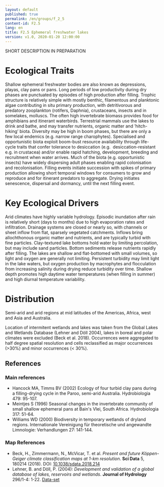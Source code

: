 ```yaml
---
layout: default
published: true
permalink: /en/groups/f_2_5
content-id: F2.5
lang: en
title: F2.5 Ephemeral freshwater lakes
version: v1.0, 2020-01-20 12:00:00
---
```


SHORT DESCRIPTION IN PREPARATION

# Ecological Traits
 
Shallow ephemeral freshwater bodies are also known as depressions, playas, clay pans or pans. Long periods of low productivity during dry phases are punctuated by episodes of high production after filling. Trophic structure is relatively simple with mostly benthic, filamentous and planktonic algae contributing in situ primary production, with detritivorous and predatory zooplankton (rotifers, Daphnia), crustaceans, insects and in somelakes, molluscs. The often high invertebrate biomass provides food for amphibians and itinerant waterbirds. Terrestrial mammals use the lakes to drink and bathe, and may transfer nutrients, organic matter and ’hitch-hiking’ biota. Diversity may be high in boom phases, but there are only a few local endemics (e.g. narrow range charophytes). Specialised and opportunistic biota exploit boom-bust resource availability through life-cycle traits that confer tolerance to desiccation (e.g.  desiccation-resistant e.g. in crustacea) and/or enable rapid hatching, development, breeding and recruitment when water arrives. Much of the biota (e.g. opportunistic insects) have widely dispersing adult phases enabling rapid colonisation and recolonisation. Filling events initiate succession with spikes of primary production allowing short temporal windows for consumers to grow and reproduce and for itinerant predators to aggregate. Drying initiates senescence, dispersal and dormancy, until the next filling event.
 
# Key Ecological Drivers
 
Arid climates have highly variable hydrology. Episodic inundation after rain is relatively short (days to months) due to high evaporation rates and infiltration. Drainage systems are closed or nearly so, with channels or sheet inflow from flat, sparsely vegetated catchments. Inflows bring allochthonous organic matter and nutrients, and are typically turbid with fine particles. Clay-textured lake bottoms hold water by limiting percolation, but may include sand particles. Bottom sediments release nutrients rapidly after filling. The lakes are shallow and flat-bottomed with small volumes, so light and oxygen are generally not limiting. Persistent turbidity may limit light in the lake waters, but oxygen production by macrophytes and flocculation from increasing salinity during drying reduce turbidity over time. Shallow depth promotes high daytime water temperatures (when filling in summer) and high diurnal temperature variability.
 
# Distribution
 
Semi-arid and arid regions at mid latitudes of the Americas, Africa, west and Asia and Australia.

Location of intermitent wetlands and lakes was taken from the Global Lakes and Wetlands Database (Lehner and Döll 2004), lakes in boreal and polar climates were excluded (Beck et al. 2018). Occurrences were aggregated to half degree spatial resolution and cells reclassified as major occurrences (>30%) and minor occurrences (< 30%).

## References

### Main references
* Hancock MA, Timms BV (2002) Ecology of four turbid clay pans during a filling-drying cycle in the Paroo, semi-arid Australia. Hydrobiologia 479: 95-107.
* Meintjes S (1996) Seasonal changes in the invertebrate community of small shallow ephemeral pans at Bain's Vlei, South Africa. Hydrobiologia 317: 51-64.
* Williams WD (2000) Biodiversity in temporary wetlands of dryland regions. Internationale Vereinigung für theoretische und angewandte Limnologie: Verhandlungen 27: 141-144.

### Map References
* Beck, H., Zimmermann, N., McVicar, T. et al. *Present and future Köppen-Geiger climate classification maps at 1-km resolution*. **Sci Data** 5, 180214 (2018). DOI: [10.1038/sdata.2018.214](https://doi.org/10.1038/sdata.2018.214)
* Lehner, B. and Döll, P. (2004): *Development and validation of a global database of lakes, reservoirs and wetlands*. **Journal of Hydrology** 296/1-4: 1-22. [Data-set](https://www.worldwildlife.org/pages/global-lakes-and-wetlands-database)
